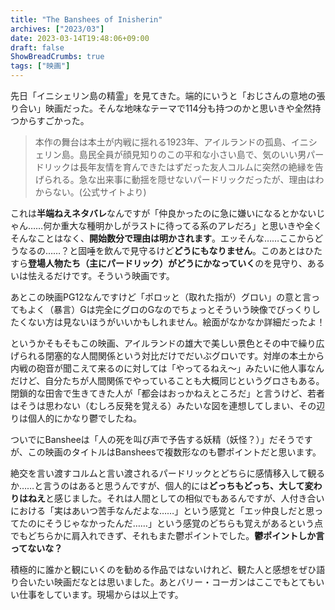 ```yaml
---
title: "The Banshees of Inisherin"
archives: ["2023/03"]
date: 2023-03-14T19:48:06+09:00
draft: false
ShowBreadCrumbs: true
tags: ["映画"]
---
```


先日「イニシェリン島の精霊」を見てきた。端的にいうと「おじさんの意地の張り合い」映画だった。そんな地味なテーマで114分も持つのかと思いきや全然持つからすごかった。

>本作の舞台は本土が内戦に揺れる1923年、アイルランドの孤島、イニシェリン島。島民全員が顔見知りのこの平和な小さい島で、気のいい男パードリックは長年友情を育んできたはずだった友人コルムに突然の絶縁を告げられる。急な出来事に動揺を隠せないパードリックだったが、理由はわからない。(公式サイトより)

これは**半端ねえネタバレ**なんですが「仲良かったのに急に嫌いになるとかないじゃん……何か重大な種明かしがラストに待ってる系のアレだろ」と思いきや全くそんなことはなく、**開始数分で理由は明かされます**。エッそんな……ここからどうなるの……？と固唾を飲んで見守るけど**どうにもなりません**。このあとはひたすら**登場人物たち（主にパードリック）がどうにかなっていく**のを見守り、あるいは怯えるだけです。そういう映画です。

あとこの映画PG12なんですけど「ポロッと（取れた指が）グロい」の意と言ってもよく（暴言）Gは完全にグロのGなのでちょっとそういう映像でびっくりしたくない方は見ないほうがいいかもしれません。絵面がなかなか詳細だったよ！

というかそもそもこの映画、アイルランドの雄大で美しい景色とその中で繰り広げられる閉塞的な人間関係という対比だけでだいぶグロいです。対岸の本土から内戦の砲音が聞こえて来るのに対しては「やってるねえ〜」みたいに他人事なんだけど、自分たちが人間関係でやっていることも大概同じというグロさもある。閉鎖的な田舎で生きてきた人が「都会はおっかねえところだ」と言うけど、若者はそうは思わない（むしろ反発を覚える）みたいな図を連想してしまい、その辺りは個人的にかなり鬱でしたね。

ついでにBansheeは「人の死を叫び声で予告する妖精（妖怪？）」だそうですが、この映画のタイトルはBansheesで複数形なのも鬱ポイントだと思います。

絶交を言い渡すコルムと言い渡されるパードリックとどちらに感情移入して観るか……と言うのはあると思うんですが、個人的には**どっちもどっち、大して変わりはねえ**と感じました。それは人間としての相似でもあるんですが、人付き合いにおける「実はあいつ苦手なんだよな……」という感覚と「エッ仲良しだと思ってたのにそうじゃなかったんだ……」という感覚のどちらも覚えがあるという点でもどちらかに肩入れできず、それもまた鬱ポイントでした。**鬱ポイントしか言ってないな？**

積極的に誰かと観にいくのを勧める作品ではないけれど、観た人と感想をぜひ語り合いたい映画だなとは思いました。あとバリー・コーガンはここでもとてもいい仕事をしています。現場からは以上です。
